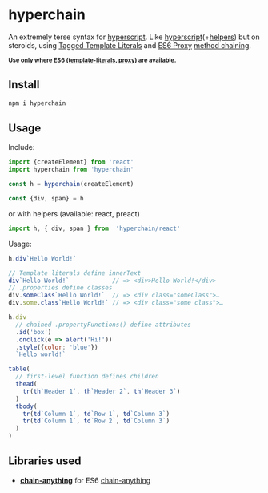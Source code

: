 # hyperchain

An extremely terse syntax for [hyperscript]. Like [hyperscript]\(+[helpers]) but on steroids, using [Tagged Template Literals] and [ES6 Proxy] [method chaining].

<small>**Use only where ES6 ([template-literals][template-literals-support], [proxy][proxy-support]) are available.** </small>

[hyperscript]: https://github.com/dominictarr/hyperscript
[helpers]: https://www.npmjs.com/package/hyperscript-helpers

[Tagged Template Literals]: https://developer.mozilla.org/en/docs/Web/JavaScript/Reference/Template_literals#Tagged_template_literals
[template-literals-support]: http://caniuse.com/#feat=template-literals

[ES6 Proxy]: https://developer.mozilla.org/en/docs/Web/JavaScript/Reference/Global_Objects/Proxy
[proxy-support]: http://caniuse.com/proxy

[method chaining]: https://schier.co/blog/2013/11/14/method-chaining-in-javascript.html

## Install

```sh
npm i hyperchain
```

## Usage

Include:

```js
import {createElement} from 'react'
import hyperchain from 'hyperchain'

const h = hyperchain(createElement)

const {div, span} = h
```
or with helpers (available: react, preact)
```js
import h, { div, span } from  'hyperchain/react'
```

Usage:

```js
h.div`Hello World!`
```
```js
// Template literals define innerText
div`Hello World!`            // => <div>Hello World!</div>
// .properties define classes
div.someClass`Hello World!`  // => <div class="someClass">…
div.some.class`Hello World!` // => <div class="some class">…
```

```js
h.div
  // chained .propertyFunctions() define attributes
  .id('box')
  .onclick(e => alert('Hi!'))
  .style({color: 'blue'})
  `Hello world!`
```
```js
table(
  // first-level function defines children
  thead(
    tr(th`Header 1`, th`Header 2`, th`Header 3`)
  )
  tbody(
    tr(td`Column 1`, td`Row 1`, td`Column 3`)
    tr(td`Column 1`, td`Row 2`, td`Column 3`)
  )
)
```

## Libraries used

* **[chain-anything]** for ES6 [chain-anything]

[chain-anything]: https://github.com/laggingreflex/chain-anything
